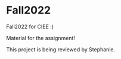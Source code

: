 # Fall2022

Fall2022 for CIEE :)

Material for the assignment!


This project is being reviewed by Stephanie.
